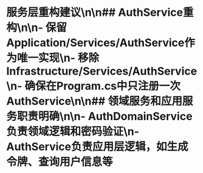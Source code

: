 # 服务层重构建议\n\n## AuthService重构\n\n- 保留Application/Services/AuthService作为唯一实现\n- 移除Infrastructure/Services/AuthService\n- 确保在Program.cs中只注册一次AuthService\n\n## 领域服务和应用服务职责明确\n\n- AuthDomainService负责领域逻辑和密码验证\n- AuthService负责应用层逻辑，如生成令牌、查询用户信息等
